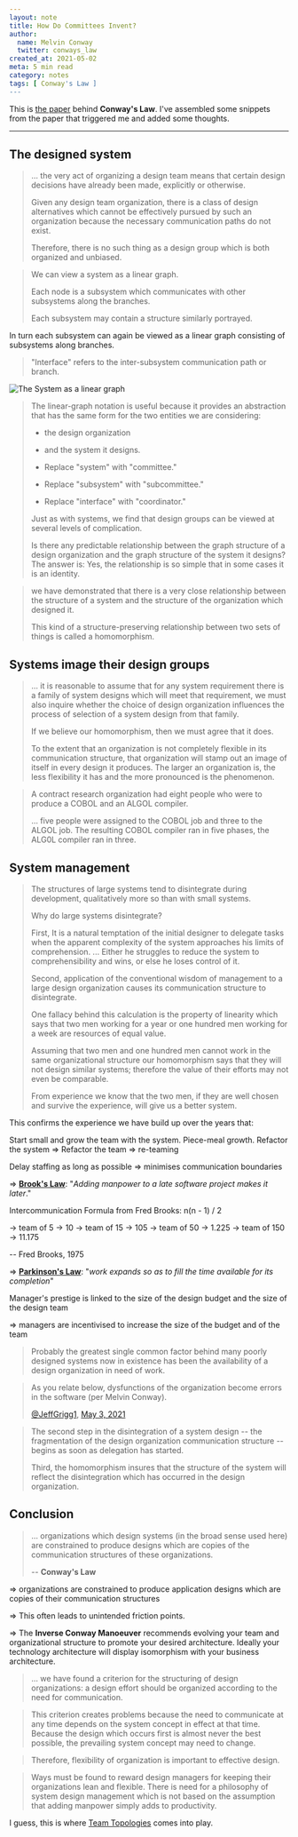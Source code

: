 ```yaml
---
layout: note
title: How Do Committees Invent?
author:
  name: Melvin Conway
  twitter: conways_law
created_at: 2021-05-02
meta: 5 min read
category: notes
tags: [ Conway's Law ]
---
```


This is [the paper]((https://www.melconway.com/Home/Committees_Paper.html)) behind **Conway's Law**. I've assembled
some snippets from the paper that triggered me and added some thoughts.

---

## The designed system

> ... the very act of organizing a design team means that certain design decisions have already been made, explicitly or otherwise.
>
> Given any design team organization, there is a class of design alternatives which cannot be effectively pursued by such an organization because the necessary communication paths do not exist.
>
> Therefore, there is no such thing as a design group which is both organized and unbiased.


> We can view a system as a linear graph.
>
> Each node is a subsystem which communicates with other subsystems along the branches.
>
> Each subsystem may contain a structure similarly portrayed.

In turn each subsystem can again be viewed as a linear graph consisting of subsystems along branches.

> "Interface" refers to the inter-subsystem communication path or branch.

![The System as a linear graph](https://www.melconway.com/Home/Committees_Paper_files/commfig1.gif)

> The linear-graph notation is useful because it provides an abstraction that has the same form for the two entities we are considering:
>
> - the design organization
> - and the system it designs.
>
> - Replace "system" with "committee."
> - Replace "subsystem" with "subcommittee."
> - Replace "interface" with "coordinator."
>
> Just as with systems, we find that design groups can be viewed at several levels of complication.
>
> Is there any predictable relationship between the graph structure of a design organization and the graph structure of the system it designs? The answer is: Yes, the relationship is so simple that in some cases it is an identity.


> we have demonstrated that there is a very close relationship between the structure of a system and the structure of the organization which designed it.
>
> This kind of a structure-preserving relationship between two sets of things is called a homomorphism.

## Systems image their design groups

> ... it is reasonable to assume that for any system requirement there is a family of system designs which will meet that requirement, we must also inquire whether the choice of design organization influences the process of selection of a system design from that family.
>
> If we believe our homomorphism, then we must agree that it does.
>
> To the extent that an organization is not completely flexible in its communication structure, that organization will stamp out an image of itself in every design it produces. The larger an organization is, the less flexibility it has and the more pronounced is the phenomenon.


> A contract research organization had eight people who were to produce a COBOL and an ALGOL compiler.
>
> ... five people were assigned to the COBOL job and three to the ALGOL job. The resulting COBOL compiler ran in five phases, the ALG0L compiler ran in three.

## System management

> The structures of large systems tend to disintegrate during development, qualitatively more so than with small systems.
>
> Why do large systems disintegrate?
>
> First, It is a natural temptation of the initial designer to delegate tasks when the apparent complexity of the system approaches his limits of comprehension. ... Either he struggles to reduce the system to comprehensibility and wins, or else he loses control of it.
>
> Second, application of the conventional wisdom of management to a large design organization causes its communication structure to disintegrate.
>
> One fallacy behind this calculation is the property of linearity which says that two men working for a year or one hundred men working for a week are resources of equal value.
>
> Assuming that two men and one hundred men cannot work in the same organizational structure our homomorphism says that they will not design similar systems; therefore the value of their efforts may not even be comparable.
>
> From experience we know that the two men, if they are well chosen and survive the experience, will give us a better system.

This confirms the experience we have build up over the years that:

Start small and grow the team with the system. Piece-meal growth. Refactor the system => Refactor the team => re-teaming

Delay staffing as long as possible => minimises communication boundaries

=> [**Brook's Law**](https://en.wikipedia.org/wiki/Brooks%27s_law): "*Adding manpower to a late software project makes it later*."

Intercommunication Formula from Fred Brooks: n(n - 1) / 2

-> team of 5 -> 10
-> team of 15 -> 105
-> team of 50 -> 1.225
-> team of 150 -> 11.175

-- Fred Brooks, 1975

=> [**Parkinson's Law**](https://en.wikipedia.org/wiki/Parkinson%27s_law): "*work expands so as to fill the time available for its completion*"

Manager's prestige is linked to the size of the design budget and the size of the design team

=> managers are incentivised to increase the size of the budget and of the team

> Probably the greatest single common factor behind many poorly designed systems now in existence has been the availability of a design organization in need of work.


> As you relate below, dysfunctions of the organization become errors in the software (per Melvin Conway).
>
> [@JeffGrigg1](https://twitter.com/JeffGrigg1), [May 3, 2021](https://twitter.com/JeffGrigg1/status/1389270571616178182?s=20)


> The second step in the disintegration of a system design -- the fragmentation of the design organization communication structure -- begins as soon as delegation has started.
>
> Third, the homomorphism insures that the structure of the system will reflect the disintegration which has occurred in the design organization.

## Conclusion

> ... organizations which design systems (in the broad sense used here) are constrained to produce designs which are copies of the communication structures of these organizations.
>
> -- **Conway's Law**

=> organizations are constrained to produce application designs which are copies of their communication structures

=> This often leads to unintended friction points.

=>  The **Inverse Conway Manoeuver** recommends evolving your team and organizational structure to promote your desired architecture. Ideally your technology architecture will display isomorphism with your business architecture.

> ... we have found a criterion for the structuring of design organizations: a design effort should be organized according to the need for communication.

> This criterion creates problems because the need to communicate at any time depends on the system concept in effect at that time. Because the design which occurs first is almost never the best possible, the prevailing system concept may need to change.


> Therefore, flexibility of organization is important to effective design.


> Ways must be found to reward design managers for keeping their organizations lean and flexible. There is need for a philosophy of system design management which is not based on the assumption that adding manpower simply adds to productivity.

I guess, this is where [Team Topologies](https://teamtopologies.com/) comes into play.

